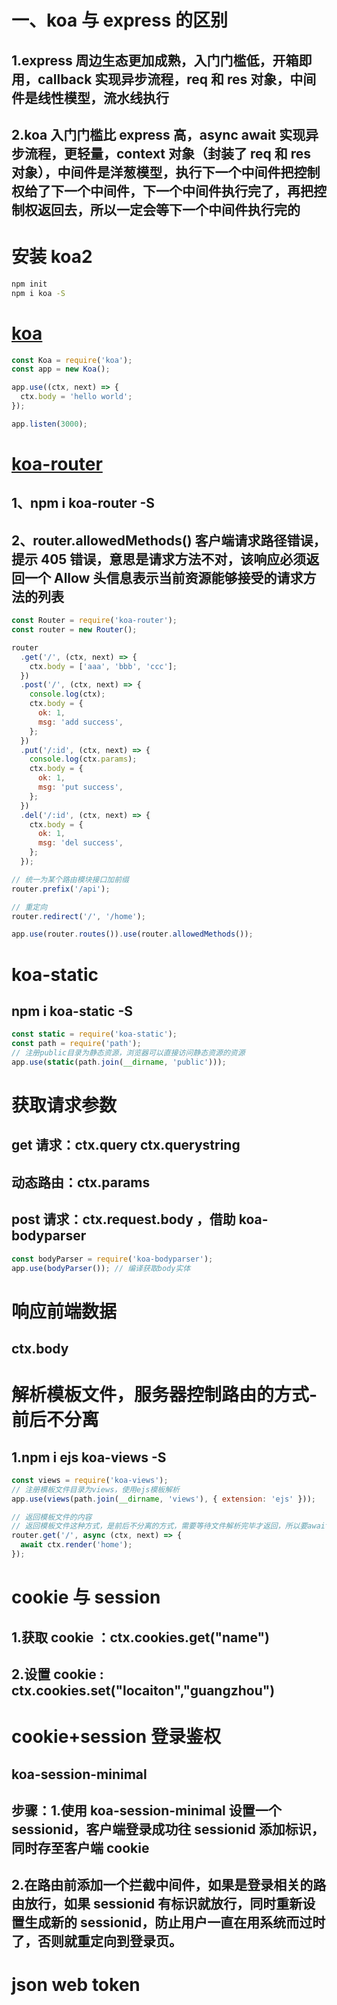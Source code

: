 # 一、koa 与 express 的区别

## 1.express 周边生态更加成熟，入门门槛低，开箱即用，callback 实现异步流程，req 和 res 对象，中间件是线性模型，流水线执行

## 2.koa 入门门槛比 express 高，async await 实现异步流程，更轻量，context 对象（封装了 req 和 res 对象），中间件是洋葱模型，执行下一个中间件把控制权给了下一个中间件，下一个中间件执行完了，再把控制权返回去，所以一定会等下一个中间件执行完的

# 安装 koa2

```bash
npm init
npm i koa -S
```

# [koa](https://www.koajs.com.cn/)

```js
const Koa = require('koa');
const app = new Koa();

app.use((ctx, next) => {
  ctx.body = 'hello world';
});

app.listen(3000);
```

# [koa-router](https://github.com/koajs/router/blob/HEAD/API.md)

## 1、npm i koa-router -S

## 2、router.allowedMethods() 客户端请求路径错误，提示 405 错误，意思是请求方法不对，该响应必须返回一个 Allow 头信息表示当前资源能够接受的请求方法的列表

```js
const Router = require('koa-router');
const router = new Router();

router
  .get('/', (ctx, next) => {
    ctx.body = ['aaa', 'bbb', 'ccc'];
  })
  .post('/', (ctx, next) => {
    console.log(ctx);
    ctx.body = {
      ok: 1,
      msg: 'add success',
    };
  })
  .put('/:id', (ctx, next) => {
    console.log(ctx.params);
    ctx.body = {
      ok: 1,
      msg: 'put success',
    };
  })
  .del('/:id', (ctx, next) => {
    ctx.body = {
      ok: 1,
      msg: 'del success',
    };
  });

// 统一为某个路由模块接口加前缀
router.prefix('/api');

// 重定向
router.redirect('/', '/home');

app.use(router.routes()).use(router.allowedMethods());
```

# koa-static

## npm i koa-static -S

```js
const static = require('koa-static');
const path = require('path');
// 注册public目录为静态资源，浏览器可以直接访问静态资源的资源
app.use(static(path.join(__dirname, 'public')));
```

# 获取请求参数

## get 请求：ctx.query ctx.querystring

## 动态路由：ctx.params

## post 请求：ctx.request.body ，借助 koa-bodyparser

```js
const bodyParser = require('koa-bodyparser');
app.use(bodyParser()); // 编译获取body实体
```

# 响应前端数据

## ctx.body

# 解析模板文件，服务器控制路由的方式-前后不分离

## 1.npm i ejs koa-views -S

```js
const views = require('koa-views');
// 注册模板文件目录为views，使用ejs模板解析
app.use(views(path.join(__dirname, 'views'), { extension: 'ejs' }));

// 返回模板文件的内容
// 返回模板文件这种方式，是前后不分离的方式，需要等待文件解析完毕才返回，所以要await
router.get('/', async (ctx, next) => {
  await ctx.render('home');
});
```

# cookie 与 session

## 1.获取 cookie ：ctx.cookies.get("name")

## 2.设置 cookie : ctx.cookies.set("locaiton","guangzhou")

# cookie+session 登录鉴权

## koa-session-minimal

## 步骤：1.使用 koa-session-minimal 设置一个 sessionid，客户端登录成功往 sessionid 添加标识，同时存至客户端 cookie

## 2.在路由前添加一个拦截中间件，如果是登录相关的路由放行，如果 sessionid 有标识就放行，同时重新设置生成新的 sessionid，防止用户一直在用系统而过时了，否则就重定向到登录页。

# json web token
